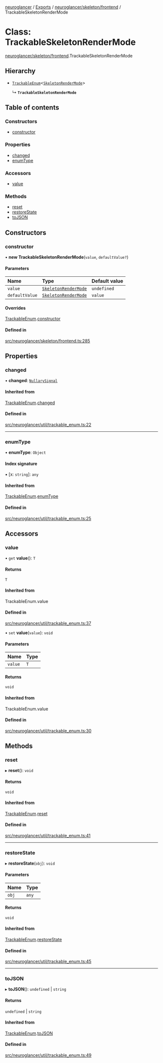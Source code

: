 [neuroglancer](../README.md) / [Exports](../modules.md) / [neuroglancer/skeleton/frontend](../modules/neuroglancer_skeleton_frontend.md) / TrackableSkeletonRenderMode

# Class: TrackableSkeletonRenderMode

[neuroglancer/skeleton/frontend](../modules/neuroglancer_skeleton_frontend.md).TrackableSkeletonRenderMode

## Hierarchy

- [`TrackableEnum`](neuroglancer_util_trackable_enum.TrackableEnum.md)<[`SkeletonRenderMode`](../enums/neuroglancer_skeleton_frontend.SkeletonRenderMode.md)\>

  ↳ **`TrackableSkeletonRenderMode`**

## Table of contents

### Constructors

- [constructor](neuroglancer_skeleton_frontend.TrackableSkeletonRenderMode.md#constructor)

### Properties

- [changed](neuroglancer_skeleton_frontend.TrackableSkeletonRenderMode.md#changed)
- [enumType](neuroglancer_skeleton_frontend.TrackableSkeletonRenderMode.md#enumtype)

### Accessors

- [value](neuroglancer_skeleton_frontend.TrackableSkeletonRenderMode.md#value)

### Methods

- [reset](neuroglancer_skeleton_frontend.TrackableSkeletonRenderMode.md#reset)
- [restoreState](neuroglancer_skeleton_frontend.TrackableSkeletonRenderMode.md#restorestate)
- [toJSON](neuroglancer_skeleton_frontend.TrackableSkeletonRenderMode.md#tojson)

## Constructors

### constructor

• **new TrackableSkeletonRenderMode**(`value`, `defaultValue?`)

#### Parameters

| Name | Type | Default value |
| :------ | :------ | :------ |
| `value` | [`SkeletonRenderMode`](../enums/neuroglancer_skeleton_frontend.SkeletonRenderMode.md) | `undefined` |
| `defaultValue` | [`SkeletonRenderMode`](../enums/neuroglancer_skeleton_frontend.SkeletonRenderMode.md) | `value` |

#### Overrides

[TrackableEnum](neuroglancer_util_trackable_enum.TrackableEnum.md).[constructor](neuroglancer_util_trackable_enum.TrackableEnum.md#constructor)

#### Defined in

[src/neuroglancer/skeleton/frontend.ts:285](https://github.com/ActiveBrainAtlas2/neuroglancer/blob/91617476/src/neuroglancer/skeleton/frontend.ts#L285)

## Properties

### changed

• **changed**: [`NullarySignal`](neuroglancer_util_signal.NullarySignal.md)

#### Inherited from

[TrackableEnum](neuroglancer_util_trackable_enum.TrackableEnum.md).[changed](neuroglancer_util_trackable_enum.TrackableEnum.md#changed)

#### Defined in

[src/neuroglancer/util/trackable_enum.ts:22](https://github.com/ActiveBrainAtlas2/neuroglancer/blob/91617476/src/neuroglancer/util/trackable_enum.ts#L22)

___

### enumType

• **enumType**: `Object`

#### Index signature

▪ [x: `string`]: `any`

#### Inherited from

[TrackableEnum](neuroglancer_util_trackable_enum.TrackableEnum.md).[enumType](neuroglancer_util_trackable_enum.TrackableEnum.md#enumtype)

#### Defined in

[src/neuroglancer/util/trackable_enum.ts:25](https://github.com/ActiveBrainAtlas2/neuroglancer/blob/91617476/src/neuroglancer/util/trackable_enum.ts#L25)

## Accessors

### value

• `get` **value**(): `T`

#### Returns

`T`

#### Inherited from

TrackableEnum.value

#### Defined in

[src/neuroglancer/util/trackable_enum.ts:37](https://github.com/ActiveBrainAtlas2/neuroglancer/blob/91617476/src/neuroglancer/util/trackable_enum.ts#L37)

• `set` **value**(`value`): `void`

#### Parameters

| Name | Type |
| :------ | :------ |
| `value` | `T` |

#### Returns

`void`

#### Inherited from

TrackableEnum.value

#### Defined in

[src/neuroglancer/util/trackable_enum.ts:30](https://github.com/ActiveBrainAtlas2/neuroglancer/blob/91617476/src/neuroglancer/util/trackable_enum.ts#L30)

## Methods

### reset

▸ **reset**(): `void`

#### Returns

`void`

#### Inherited from

[TrackableEnum](neuroglancer_util_trackable_enum.TrackableEnum.md).[reset](neuroglancer_util_trackable_enum.TrackableEnum.md#reset)

#### Defined in

[src/neuroglancer/util/trackable_enum.ts:41](https://github.com/ActiveBrainAtlas2/neuroglancer/blob/91617476/src/neuroglancer/util/trackable_enum.ts#L41)

___

### restoreState

▸ **restoreState**(`obj`): `void`

#### Parameters

| Name | Type |
| :------ | :------ |
| `obj` | `any` |

#### Returns

`void`

#### Inherited from

[TrackableEnum](neuroglancer_util_trackable_enum.TrackableEnum.md).[restoreState](neuroglancer_util_trackable_enum.TrackableEnum.md#restorestate)

#### Defined in

[src/neuroglancer/util/trackable_enum.ts:45](https://github.com/ActiveBrainAtlas2/neuroglancer/blob/91617476/src/neuroglancer/util/trackable_enum.ts#L45)

___

### toJSON

▸ **toJSON**(): `undefined` \| `string`

#### Returns

`undefined` \| `string`

#### Inherited from

[TrackableEnum](neuroglancer_util_trackable_enum.TrackableEnum.md).[toJSON](neuroglancer_util_trackable_enum.TrackableEnum.md#tojson)

#### Defined in

[src/neuroglancer/util/trackable_enum.ts:49](https://github.com/ActiveBrainAtlas2/neuroglancer/blob/91617476/src/neuroglancer/util/trackable_enum.ts#L49)
